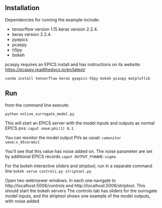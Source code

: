 ## Installation
Dependencies for running the example include:
- tensorflow version 1.15 keras version 2.2.4.
- keras version 2.2.4.
- pyepics
- pcaspy
- h5py
- bokeh 



pcaspy requires an EPICS install and has instructions on its website:
https://pcaspy.readthedocs.io/en/latest/

`conda install tensorflow keras pyepics h5py bokeh pcaspy matplotlib`

## Run
from the command line execute:

`python online_surrogate_model.py`

This will start an EPICS server with the model inputs and outputs as normal EPICS pvs:
`caput smvm:phi(1) 0.1`

You can monitor the model output PVs as usual:
`camonitor smvm:x_95coremit`

You'll see that this value has noise added on.
The noise parameter are set by additional EPICS records
`caput OUTPUT_PVNAME:sigma`

For the bokeh interactive sliders and striptool, run in a separate command line
`bokeh serve controls.py striptool.py`

Open two webroswer windows. In each one navigate to http://localhost:5006/controls and http://localhost:5006/striptool.  This should start the bokeh servers
The controls tab has sliders for the surrogate model inputs, and the striptool shows one example of the model outputs, with noise added


